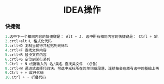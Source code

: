 <h1 style="text-align:center"> IDEA操作</h1>	

### 快捷键

```java
1.选中下一个相同内容的快捷键是： Alt + J. 选中所有相同内容的快捷键是： Ctrl + Shift + Alt + J
2.crtl+alt+L 格式化代码
3.crtl+D 复制当前行并粘贴到光标后
4.crtl+F 查找文件内容
5.crtl+R 替换文件内容    
6.crtl+G 定位到某行某列
7.Ctrl + N 根据输入的 名/类名 查找类文件 （必备）
8.crtl+W 递进式选择代码块。可选中光标所在的单词或段落，连续按会在原有选中的基础上再扩展选中范围（必备）
9.Ctrl + + 展开代码
10.Ctrl + - 折叠代码    
```

